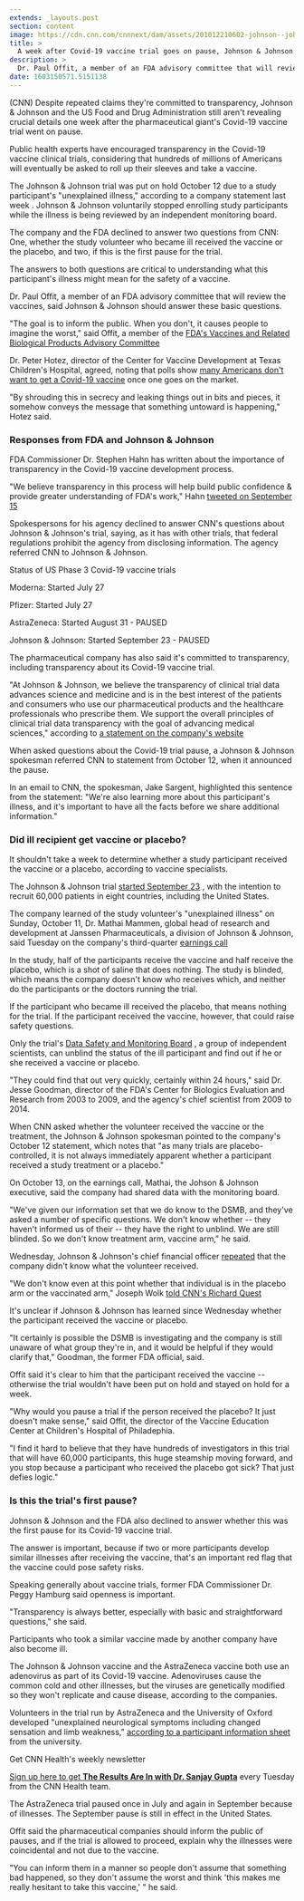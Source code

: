 ```yaml
--- 
extends: _layouts.post 
section: content 
image: https://cdn.cnn.com/cnnnext/dam/assets/201012210602-johnson--johnson-vaccine-trial-file-super-tease.jpg 
title: > 
  A week after Covid-19 vaccine trial goes on pause, Johnson & Johnson and FDA won't reveal critical details 
description: > 
  Dr. Paul Offit, a member of an FDA advisory committee that will review the vaccines, said Johnson & Johnson should answer these basic questions.The agency referred CNN to Johnson & Johnson.The Johnson & Johnson trial started September 23 , with the intention to recruit 60,000 patients in eight countries, including the United States.Johnson & Johnson and the FDA also declined to answer whether this was the first pause for its Covid-19 vaccine trial.The Johnson & Johnson vaccine and the AstraZeneca vaccine both use an adenovirus as part of its Covid-19 vaccine. 
date: 1603150571.5151138 
--- 
```

<div><p>(CNN) Despite repeated claims they're committed to transparency, Johnson &amp; Johnson and the US Food and Drug Administration still aren't revealing crucial details one week after the pharmaceutical giant's Covid-19 vaccine trial went on pause.</p><p class="zn-body__paragraph speakable">Public health experts have encouraged transparency in the Covid-19 vaccine clinical trials, considering that hundreds of millions of Americans will eventually be asked to roll up their sleeves and take a vaccine.  </p><p>The Johnson &amp; Johnson trial was put on hold October 12 due to a study participant's "unexplained illness," according to a company statement last week . Johnson &amp; Johnson voluntarily stopped enrolling study participants while the illness is being reviewed by an independent monitoring board.</p><p class="zn-body__paragraph">The company and the FDA declined to answer two questions from CNN: One, whether the study volunteer who became ill received the vaccine or the placebo, and two, if this is the first pause for the trial.  </p><p class="zn-body__paragraph">The answers to both questions are critical to understanding what this participant's illness might mean for the safety of a vaccine.   </p><p class="zn-body__paragraph">Dr. Paul Offit, a member of an FDA advisory committee that will review the vaccines, said Johnson &amp; Johnson should answer these basic questions.  </p><a></a><p>"The goal is to inform the public. When you don't, it causes people to imagine the worst," said Offit, a member of the <a href="https://www.fda.gov/advisory-committees/vaccines-and-related-biological-products-advisory-committee/roster-vaccines-and-related-biological-products-advisory-committee" target="_blank">FDA's Vaccines and Related Biological Products Advisory Committee</a> </p><a></a><p>Dr. Peter Hotez, director of the Center for Vaccine Development at Texas Children's Hospital, agreed, noting that polls show <a href="https://www.cnn.com/2020/10/05/health/covid-19-vaccine-willingness-cnn-poll-wellness/index.html" target="_blank">many Americans don't want to get a Covid-19 vaccine</a> once one goes on the market.</p><p class="zn-body__paragraph">"By shrouding this in secrecy and leaking things out in bits and pieces, it somehow conveys the message that something untoward is happening," Hotez said.</p><p class="zn-body__paragraph"><h3>Responses from FDA and Johnson &amp; Johnson </h3></p><p class="zn-body__paragraph">FDA Commissioner Dr. Stephen Hahn has written about the importance of transparency in the Covid-19 vaccine development process.  </p><a></a><p>"We believe transparency in this process will help build public confidence &amp; provide greater understanding of FDA's work," Hahn <a href="https://twitter.com/SteveFDA/status/1305859615419240448" target="_blank">tweeted on September 15</a> </p><p class="zn-body__paragraph">Spokespersons for his agency declined to answer CNN's questions about Johnson &amp; Johnson's trial, saying, as it has with other trials, that federal regulations prohibit the agency from disclosing information. The agency referred CNN to Johnson &amp; Johnson.</p><p class="el__storyheader el__factbox--title">Status of US Phase 3 Covid-19 vaccine trials</p><p>Moderna: Started July 27</p><p>Pfizer: Started July 27</p><p>AstraZeneca: Started August 31 - PAUSED</p><p>Johnson &amp; Johnson: Started September 23 - PAUSED</p><p></p><p> </p><p class="zn-body__paragraph">The pharmaceutical company has also said it's committed to transparency, including transparency about its Covid-19 vaccine trial.  </p><a></a><p>"At Johnson &amp; Johnson, we believe the transparency of clinical trial data advances science and medicine and is in the best interest of the patients and consumers who use our pharmaceutical products and the healthcare professionals who prescribe them. We support the overall principles of clinical trial data transparency with the goal of advancing medical sciences," according to <a href="https://www.jnj.com/coronavirus/our-commitment-to-transparency" target="_blank">a statement on the company's website</a> </p><p class="zn-body__paragraph">When asked questions about the Covid-19 trial pause, a Johnson &amp; Johnson spokesman referred CNN to statement from October 12, when it announced the pause. </p><p class="zn-body__paragraph">In an email to CNN, the spokesman, Jake Sargent, highlighted this sentence from the statement: "We're also learning more about this participant's illness, and it's important to have all the facts before we share additional information."  </p><p class="zn-body__paragraph"><h3>Did ill recipient get vaccine or placebo?  </h3></p><p class="zn-body__paragraph">It shouldn't take a week to determine whether a study participant received the vaccine or a placebo, according to vaccine specialists.  </p><a></a><p>The Johnson &amp; Johnson trial <a href="https://www.jnj.com/johnson-johnson-initiates-pivotal-global-phase-3-clinical-trial-of-janssens-covid-19-vaccine-candidate" target="_blank">started September 23</a> , with the intention to recruit 60,000 patients in eight countries, including the United States.</p><a></a><p>The company learned of the study volunteer's "unexplained illness" on Sunday, October 11, Dr. Mathai Mammen, global head of research and development at Janssen Pharmaceuticals, a division of Johnson &amp; Johnson, said Tuesday on the company's third-quarter <a href="https://www.cnn.com/world/live-news/coronavirus-pandemic-10-14-20-intl/h_d4ad73fb1258c714808eff7be938918b" target="_blank"> earnings call</a> </p><p class="zn-body__paragraph">In the study, half of the participants receive the vaccine and half receive the placebo, which is a shot of saline that does nothing. The study is blinded, which means the company doesn't know who receives which, and neither do the participants or the doctors running the trial.  </p><p class="zn-body__paragraph">If the participant who became ill received the placebo, that means nothing for the trial. If the participant received the vaccine, however, that could raise safety questions. </p><a></a><p>Only the trial's <a href="https://www.cnn.com/2020/10/03/health/dsmb-role-coronavirus-vaccine-trial/index.html" target="_blank">Data Safety and Monitoring Board</a> , a group of independent scientists, can unblind the status of the ill participant and find out if he or she received a vaccine or placebo.</p><p class="zn-body__paragraph">"They could find that out very quickly, certainly within 24 hours," said Dr. Jesse Goodman, director of the FDA's Center for Biologics Evaluation and Research from 2003 to 2009, and the agency's chief scientist from 2009 to 2014.  </p><p class="zn-body__paragraph">When CNN asked whether the volunteer received the vaccine or the treatment, the Johnson &amp; Johnson spokesman pointed to the company's October 12 statement, which notes that "as many trials are placebo-controlled, it is not always immediately apparent whether a participant received a study treatment or a placebo."  </p><p class="zn-body__paragraph">On October 13, on the earnings call, Mathai, the Johson &amp; Johnson executive, said the company had shared data with the monitoring board.  </p><p class="zn-body__paragraph">"We've given our information set that we do know to the DSMB, and they've asked a number of specific questions. We don't know whether -- they haven't informed us of their -- they have the right to unblind. We are still blinded. So we don't know treatment arm, vaccine arm," he said.  </p><a></a><p>Wednesday, Johnson &amp; Johnson's chief financial officer <a href="http://transcripts.cnn.com/TRANSCRIPTS/2010/14/qmb.01.html" target="_blank">repeated</a> that the company didn't know what the volunteer received.</p><a></a><p>"We don't know even at this point whether that individual is in the placebo arm or the vaccinated arm," Joseph Wolk <a href="http://transcripts.cnn.com/TRANSCRIPTS/2010/14/qmb.01.html" target="_blank">told CNN's Richard Quest</a> </p><p class="zn-body__paragraph">It's unclear if Johnson &amp; Johnson has learned since Wednesday whether the participant received the vaccine or placebo.  </p><p class="zn-body__paragraph">"It certainly is possible the DSMB is investigating and the company is still unaware of what group they're in, and it would be helpful if they would clarify that," Goodman, the former FDA official, said.  </p><p class="zn-body__paragraph">Offit said it's clear to him that the participant received the vaccine -- otherwise the trial wouldn't have been put on hold and stayed on hold for a week.  </p><p class="zn-body__paragraph">"Why would you pause a trial if the person received the placebo? It just doesn't make sense," said Offit, the director of the Vaccine Education Center at Children's Hospital of Philadephia. </p><p class="zn-body__paragraph">"I find it hard to believe that they have hundreds of investigators in this trial that will have 60,000 participants, this huge steamship moving forward, and you stop because a participant who received the placebo got sick? That just defies logic."  </p><p class="zn-body__paragraph"><h3>Is this the trial's first pause?  </h3></p><p class="zn-body__paragraph">Johnson &amp; Johnson and the FDA also declined to answer whether this was the first pause for its Covid-19 vaccine trial.  </p><p class="zn-body__paragraph">The answer is important, because if two or more participants develop similar illnesses after receiving the vaccine, that's an important red flag that the vaccine could pose safety risks.  </p><p class="zn-body__paragraph">Speaking generally about vaccine trials, former FDA Commissioner Dr. Peggy Hamburg said openness is important.  </p><p class="zn-body__paragraph">"Transparency is always better, especially with basic and straightforward questions," she said.  </p><p class="zn-body__paragraph">Participants who took a similar vaccine made by another company have also become ill.  </p><p class="zn-body__paragraph">The Johnson &amp; Johnson vaccine and the AstraZeneca vaccine both use an adenovirus as part of its Covid-19 vaccine. Adenoviruses cause the common cold and other illnesses, but the viruses are genetically modified so they won't replicate and cause disease, according to the companies.  </p><a></a><p>Volunteers in the trial run by AstraZeneca and the University of Oxford developed "unexplained neurological symptoms including changed sensation and limb weakness," <a href="https://covid19vaccinetrial.co.uk/files/cov002pisages18-55yearsv11011sept2020pdf" target="_blank">according to a participant information sheet</a> from the university.</p><p class="el__storyheader el__factbox--title">Get CNN Health's weekly newsletter </p><p><a href="https://form.cnn.com/results_are_in" target="_blank">Sign up here to get <strong>The Results Are In with Dr. Sanjay Gupta</strong></a> every Tuesday from the CNN Health team.</p><p class="zn-body__paragraph">The AstraZeneca trial paused once in July and again in September because of illnesses. The September pause is still in effect in the United States.  </p><p></p><ul class="cn cn-list-hierarchical-xs cn--idx-59 cn-zoneAdContainer"></ul><p class="zn-body__paragraph">Offit said the pharmaceutical companies should inform the public of pauses, and if the trial is allowed to proceed, explain why the illnesses were coincidental and not due to the vaccine.  </p><p class="zn-body__paragraph">"You can inform them in a manner so people don't assume that something bad happened, so they don't assume the worst and think 'this makes me really hesitant to take this vaccine,' " he said.</p></div>